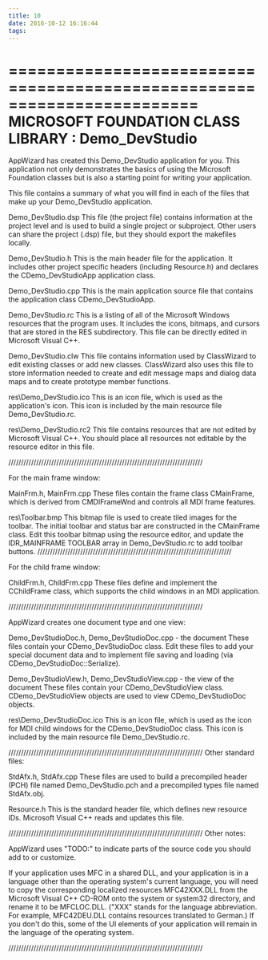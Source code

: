 ```yaml
---
title: 10
date: 2016-10-12 16:16:44
tags:
---
```

========================================================================
       MICROSOFT FOUNDATION CLASS LIBRARY : Demo_DevStudio
========================================================================


AppWizard has created this Demo_DevStudio application for you.  This application
not only demonstrates the basics of using the Microsoft Foundation classes
but is also a starting point for writing your application.

<!--more-->

This file contains a summary of what you will find in each of the files that
make up your Demo_DevStudio application.

Demo_DevStudio.dsp
    This file (the project file) contains information at the project level and
    is used to build a single project or subproject. Other users can share the
    project (.dsp) file, but they should export the makefiles locally.

Demo_DevStudio.h
    This is the main header file for the application.  It includes other
    project specific headers (including Resource.h) and declares the
    CDemo_DevStudioApp application class.

Demo_DevStudio.cpp
    This is the main application source file that contains the application
    class CDemo_DevStudioApp.

Demo_DevStudio.rc
    This is a listing of all of the Microsoft Windows resources that the
    program uses.  It includes the icons, bitmaps, and cursors that are stored
    in the RES subdirectory.  This file can be directly edited in Microsoft
	Visual C++.

Demo_DevStudio.clw
    This file contains information used by ClassWizard to edit existing
    classes or add new classes.  ClassWizard also uses this file to store
    information needed to create and edit message maps and dialog data
    maps and to create prototype member functions.

res\Demo_DevStudio.ico
    This is an icon file, which is used as the application's icon.  This
    icon is included by the main resource file Demo_DevStudio.rc.

res\Demo_DevStudio.rc2
    This file contains resources that are not edited by Microsoft 
	Visual C++.  You should place all resources not editable by
	the resource editor in this file.



/////////////////////////////////////////////////////////////////////////////

For the main frame window:

MainFrm.h, MainFrm.cpp
    These files contain the frame class CMainFrame, which is derived from
    CMDIFrameWnd and controls all MDI frame features.

res\Toolbar.bmp
    This bitmap file is used to create tiled images for the toolbar.
    The initial toolbar and status bar are constructed in the CMainFrame
    class. Edit this toolbar bitmap using the resource editor, and
    update the IDR_MAINFRAME TOOLBAR array in Demo_DevStudio.rc to add
    toolbar buttons.
/////////////////////////////////////////////////////////////////////////////

For the child frame window:

ChildFrm.h, ChildFrm.cpp
    These files define and implement the CChildFrame class, which
    supports the child windows in an MDI application.

/////////////////////////////////////////////////////////////////////////////

AppWizard creates one document type and one view:

Demo_DevStudioDoc.h, Demo_DevStudioDoc.cpp - the document
    These files contain your CDemo_DevStudioDoc class.  Edit these files to
    add your special document data and to implement file saving and loading
    (via CDemo_DevStudioDoc::Serialize).

Demo_DevStudioView.h, Demo_DevStudioView.cpp - the view of the document
    These files contain your CDemo_DevStudioView class.
    CDemo_DevStudioView objects are used to view CDemo_DevStudioDoc objects.

res\Demo_DevStudioDoc.ico
    This is an icon file, which is used as the icon for MDI child windows
    for the CDemo_DevStudioDoc class.  This icon is included by the main
    resource file Demo_DevStudio.rc.


/////////////////////////////////////////////////////////////////////////////
Other standard files:

StdAfx.h, StdAfx.cpp
    These files are used to build a precompiled header (PCH) file
    named Demo_DevStudio.pch and a precompiled types file named StdAfx.obj.

Resource.h
    This is the standard header file, which defines new resource IDs.
    Microsoft Visual C++ reads and updates this file.

/////////////////////////////////////////////////////////////////////////////
Other notes:

AppWizard uses "TODO:" to indicate parts of the source code you
should add to or customize.

If your application uses MFC in a shared DLL, and your application is 
in a language other than the operating system's current language, you
will need to copy the corresponding localized resources MFC42XXX.DLL
from the Microsoft Visual C++ CD-ROM onto the system or system32 directory,
and rename it to be MFCLOC.DLL.  ("XXX" stands for the language abbreviation.
For example, MFC42DEU.DLL contains resources translated to German.)  If you
don't do this, some of the UI elements of your application will remain in the
language of the operating system.

/////////////////////////////////////////////////////////////////////////////
